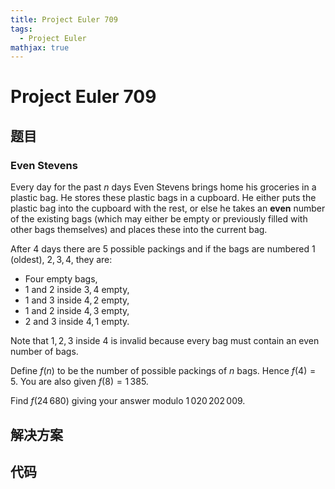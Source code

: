 ```yaml
---
title: Project Euler 709
tags:
  - Project Euler
mathjax: true
---
```

<escape><!-- more --></escape>
    
# Project Euler 709
## 题目
### Even Stevens


Every day for the past $n$ days Even Stevens brings home his groceries in a plastic bag. He stores these plastic bags in a cupboard. He either puts the plastic bag into the cupboard with the rest, or else he takes an **even** number of the existing bags (which may either be empty or previously filled with other bags themselves) and places these into the current bag.

After $4$ days there are $5$ possible packings and if the bags are numbered $1$ (oldest), $2, 3, 4$, they are:

- Four empty bags,
- $1$ and $2$ inside $3, 4$ empty,
- $1$ and $3$ inside $4, 2$ empty,
- $1$ and $2$ inside $4, 3$ empty,
- $2$ and $3$ inside $4, 1$ empty.

Note that $1, 2, 3$ inside $4$ is invalid because every bag must contain an even number of bags.

Define $f(n)$ to be the number of possible packings of $n$ bags. Hence $f(4)=5$. You are also given $f(8)=1\,385$.

Find $f(24\,680)$ giving your answer modulo $1\,020\,202\,009$.



## 解决方案


## 代码


